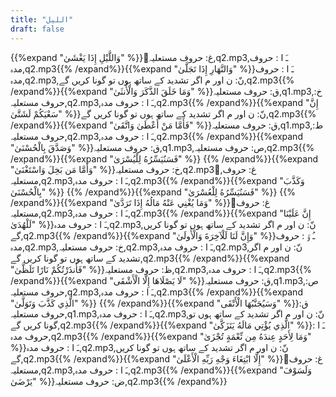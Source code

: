 ```yaml
---
title: "الليل"
draft: false
---
```

 {{%expand "وَاللَّيْلِ إِذَا يَغْشَىٰ" %}}ُغ: حروف مستعلیہ,q2.mp3,ـَ ا :  حروف مدہ,q2.mp3{{% /expand%}}{{%expand "وَالنَّهَارِ إِذَا تَجَلَّىٰ" %}}ـَ ا :  حروف مدہ,q2.mp3,نّ: ن اور م اگر تشدید کے ساتھ ہوں تو گونا کریں گے,q2.mp3{{% /expand%}}{{%expand "وَمَا خَلَقَ الذَّكَرَ وَالْأُنثَىٰ" %}}ق: حروف مستعلیہ,q1.mp3,خ: حروف مستعلیہ,q2.mp3,ـَ ا :  حروف مدہ,q2.mp3{{% /expand%}}{{%expand "إِنَّ سَعْيَكُمْ لَشَتَّىٰ" %}}نّ: ن اور م اگر تشدید کے ساتھ ہوں تو گونا کریں گے,q2.mp3{{% /expand%}}{{%expand "فَأَمَّا مَنْ أَعْطَىٰ وَاتَّقَىٰ" %}}ق: حروف مستعلیہ,q1.mp3,ط: حروف مستعلیہ,q2.mp3,ـَ ا :  حروف مدہ,q2.mp3{{% /expand%}}{{%expand "وَصَدَّقَ بِالْحُسْنَىٰ" %}}ق: حروف مستعلیہ,q1.mp3,ص: حروف مستعلیہ,q2.mp3{{% /expand%}}{{%expand "فَسَنُيَسِّرُهُ لِلْيُسْرَىٰ" %}} {{% /expand%}}{{%expand "وَأَمَّا مَن بَخِلَ وَاسْتَغْنَىٰ" %}}خ: حروف مستعلیہ,q2.mp3,ُغ: حروف مستعلیہ,q2.mp3,ـَ ا :  حروف مدہ,q2.mp3{{% /expand%}}{{%expand "وَكَذَّبَ بِالْحُسْنَىٰ" %}} {{% /expand%}}{{%expand "فَسَنُيَسِّرُهُ لِلْعُسْرَىٰ" %}} {{% /expand%}}{{%expand "وَمَا يُغْنِي عَنْهُ مَالُهُ إِذَا تَرَدَّىٰ" %}}ُغ: حروف مستعلیہ,q2.mp3,ـَ ا :  حروف مدہ,q2.mp3{{% /expand%}}{{%expand "إِنَّ عَلَيْنَا لَلْهُدَىٰ" %}}ـَ ا :  حروف مدہ,q2.mp3,نّ: ن اور م اگر تشدید کے ساتھ ہوں تو گونا کریں گے,q2.mp3{{% /expand%}}{{%expand "وَإِنَّ لَنَا لَلْآخِرَةَ وَالْأُولَىٰ" %}}ـُ و٘ :  حروف مدہ,q2.mp3,خ: حروف مستعلیہ,q2.mp3,ـَ ا :  حروف مدہ,q2.mp3,نّ: ن اور م اگر تشدید کے ساتھ ہوں تو گونا کریں گے,q2.mp3{{% /expand%}}{{%expand "فَأَنذَرْتُكُمْ نَارًا تَلَظَّىٰ" %}}ظ: حروف مستعلیہ,q2.mp3,ـَ ا :  حروف مدہ,q2.mp3{{% /expand%}}{{%expand "لَا يَصْلَاهَا إِلَّا الْأَشْقَى" %}}ق: حروف مستعلیہ,q1.mp3,ص: حروف مستعلیہ,q2.mp3,ـَ ا :  حروف مدہ,q2.mp3{{% /expand%}}{{%expand "الَّذِي كَذَّبَ وَتَوَلَّىٰ" %}} {{% /expand%}}{{%expand "وَسَيُجَنَّبُهَا الْأَتْقَى" %}}ق: حروف مستعلیہ,q1.mp3,ـَ ا :  حروف مدہ,q2.mp3,نّ: ن اور م اگر تشدید کے ساتھ ہوں تو گونا کریں گے,q2.mp3{{% /expand%}}{{%expand "الَّذِي يُؤْتِي مَالَهُ يَتَزَكَّىٰ" %}}ـَ ا :  حروف مدہ,q2.mp3{{% /expand%}}{{%expand "وَمَا لِأَحَدٍ عِندَهُ مِن نِّعْمَةٍ تُجْزَىٰ" %}}ـَ ا :  حروف مدہ,q2.mp3,نّ: ن اور م اگر تشدید کے ساتھ ہوں تو گونا کریں گے,q2.mp3{{% /expand%}}{{%expand "إِلَّا ابْتِغَاءَ وَجْهِ رَبِّهِ الْأَعْلَىٰ" %}}ُغ: حروف مستعلیہ,q2.mp3,ـَ ا :  حروف مدہ,q2.mp3{{% /expand%}}{{%expand "وَلَسَوْفَ يَرْضَىٰ" %}}ض: حروف مستعلیہ,q2.mp3{{% /expand%}}